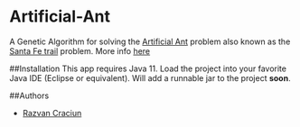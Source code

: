 # Artificial-Ant
A Genetic Algorithm for solving the [Artificial Ant](https://deap.readthedocs.io/en/master/examples/gp_ant.html) problem also
known as the [Santa Fe trail](https://en.wikipedia.org/wiki/Santa_Fe_Trail_problem) problem. More info [here](http://www0.cs.ucl.ac.uk/staff/w.langdon/bloat_csrp-97-29/node2.html)

##Installation
This app requires Java 11. Load the project into your favorite Java IDE (Eclipse or equivalent). Will add a runnable jar to the project **soon**.

##Authors
* [Razvan Craciun](https://github.com/razvancraciun)
